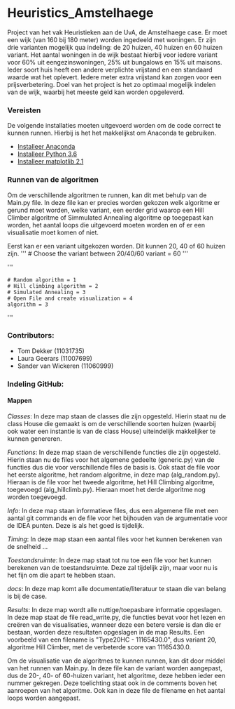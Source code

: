 # Heuristics_Amstelhaege
Project van het vak Heuristieken aan de UvA, de Amstelhaege case. Er moet een wijk (van 160 bij 180 meter) worden ingedeeld met woningen. Er zijn drie varianten mogelijk qua indeling: de 20 huizen, 40 huizen en 60 huizen variant. Het aantal woningen in de wijk bestaat hierbij voor iedere variant voor 60% uit eengezinswoningen, 25% uit bungalows en 15% uit maisons.  Ieder soort huis heeft een andere verplichte vrijstand en een standaard waarde wat het oplevert. Iedere meter extra vrijstand kan zorgen voor een prijsverbetering. Doel van het project is het zo optimaal mogelijk indelen van de wijk, waarbij het meeste geld kan worden opgeleverd.

### Vereisten
De volgende installaties moeten uitgevoerd worden om de code correct te kunnen runnen. 
Hierbij is het het makkelijkst om Anaconda te gebruiken.
- [Installeer Anaconda](https://conda.io/docs/user-guide/install/index.html)
- [Installeer Python 3.6](https://www.python.org/downloads/release/python-360/)
- [Installeer matplotlib 2.1](https://matplotlib.org/2.1.0/users/installing.html)

### Runnen van de algoritmen
Om de verschillende algoritmen te runnen, kan dit met behulp van de Main.py file. In deze file kan er precies worden gekozen welk algoritme er gerund moet worden, welke variant, een eerder grid waarop een Hill Climber algoritme of Simmulated Annealing algoritme op toegepast kan worden, het aantal loops die uitgevoerd moeten worden en of er een visualisatie moet komen of niet.

Eerst kan er een variant uitgekozen worden. Dit kunnen 20, 40 of 60 huizen zijn.
'''
	# Choose the variant between 20/40/60
	variant = 60
'''

'''

	# Random algorithm = 1
	# Hill climbing algorithm = 2
	# Simulated Annealing = 3
	# Open File and create visualization = 4
	algorithm = 3
'''

### Contributors:
- Tom Dekker (11031735)
- Laura Geerars (11007699)
- Sander van Wickeren (11060999)



### Indeling GitHub:
#### Mappen
_Classes_: In deze map staan de classes die zijn opgesteld. Hierin staat nu de class House die gemaakt is om de verschillende soorten huizen (waarbij ook water een instantie is van de class House) uiteindelijk makkelijker te kunnen genereren.

_Functions_: In deze map staan de verschillende functies die zijn opgesteld. Hierin staan nu de files voor het algemene gedeelte (generic.py) van de functies dus die voor verschillende files de basis is. Ook staat de file voor het eerste algoritme, het random algoritme, in deze map (alg_random.py). Hieraan is de file voor het tweede algoritme, het Hill Climbing algoritme, toegevoegd (alg_hillclimb.py). Hieraan moet het derde algoritme nog worden toegevoegd. 

_Info_: In deze map staan informatieve files, dus een algemene file met een aantal git commands en de file voor het bijhouden van de argumentatie voor de IDEA punten. Deze is als het goed is tijdelijk.

_Timing_: In deze map staan een aantal files voor het kunnen berekenen van de snelheid ...

_Toestandsruimte_: In deze map staat tot nu toe een file voor het kunnen berekenen van de toestandsruimte. Deze zal tijdelijk zijn, maar voor nu is het fijn om die apart te hebben staan.

_docs_: In deze map komt alle documentatie/literatuur te staan die van belang is bij de case. 

_Results_: In deze map wordt alle nuttige/toepasbare informatie opgeslagen. In deze map staat de file read_write.py, die functies bevat voor het lezen en creëren van de visualisaties, wanneer deze een betere versie is dan die er bestaan, worden deze resultaten opgeslagen in de map Results. Een voorbeeld van een filename is "Type20HC - 11165430.0", dus variant 20, algoritme Hill Climber, met de verbeterde score van 11165430.0. 

Om de visualisatie van de algoritmes te kunnen runnen, kan dit door middel van het runnen van Main.py. In deze file kan de variant worden aangepast, dus de 20-, 40- of 60-huizen variant, het algoritme, deze hebben ieder een nummer gekregen. Deze toelichting staat ook in de comments boven het aanroepen van het algoritme. Ook kan in deze file de filename en het aantal loops worden aangepast. 


